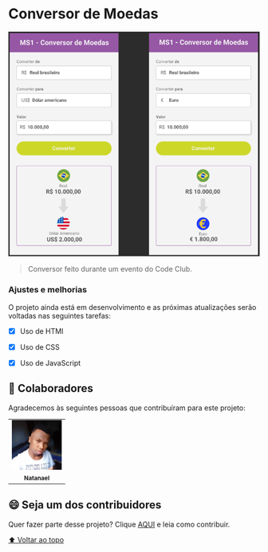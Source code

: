 # Conversor de Moedas


<img src="./assets/conversor.png" alt="conversor">

> Conversor feito durante um evento do Code Club.

### Ajustes e melhorias

O projeto ainda está em desenvolvimento e as próximas atualizações serão voltadas nas seguintes tarefas:

- [x] Uso de HTMl
- [x] Uso de CSS
- [x] Uso de JavaScript


## 🤝 Colaboradores

Agradecemos às seguintes pessoas que contribuíram para este projeto:

<table>
  <tr>
    <td align="center">
      <a href="https://www.linkedin.com/in/natanael-evangelista-martins-792777223/">
        <img src="./assets/Natanael.jpeg" width="100px;" alt="Foto do Natanael no Github"/><br>
        <sub>
          <b>Natanael</b>
        </sub>
      </a>
    </td>
    
  </tr>
</table>


## 😄 Seja um dos contribuidores<br>

Quer fazer parte desse projeto? Clique [AQUI](CONTRIBUTING.md) e leia como contribuir.


[⬆ Voltar ao topo](#Conversor-de-Moedas)<br>
